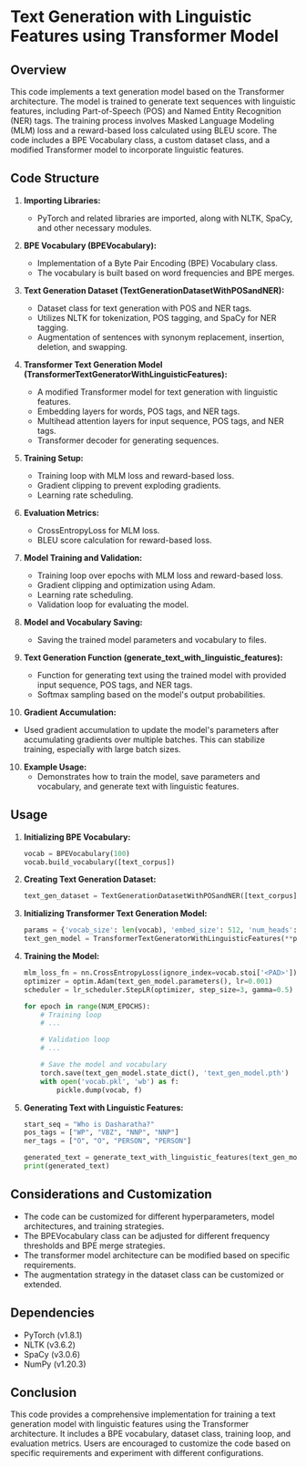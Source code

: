 # Text Generation with Linguistic Features using Transformer Model

## Overview

This code implements a text generation model based on the Transformer architecture. The model is trained to generate text sequences with linguistic features, including Part-of-Speech (POS) and Named Entity Recognition (NER) tags. The training process involves Masked Language Modeling (MLM) loss and a reward-based loss calculated using BLEU score. The code includes a BPE Vocabulary class, a custom dataset class, and a modified Transformer model to incorporate linguistic features.

## Code Structure

1. **Importing Libraries:**
   - PyTorch and related libraries are imported, along with NLTK, SpaCy, and other necessary modules.

2. **BPE Vocabulary (BPEVocabulary):**
   - Implementation of a Byte Pair Encoding (BPE) Vocabulary class.
   - The vocabulary is built based on word frequencies and BPE merges.

3. **Text Generation Dataset (TextGenerationDatasetWithPOSandNER):**
   - Dataset class for text generation with POS and NER tags.
   - Utilizes NLTK for tokenization, POS tagging, and SpaCy for NER tagging.
   - Augmentation of sentences with synonym replacement, insertion, deletion, and swapping.

4. **Transformer Text Generation Model (TransformerTextGeneratorWithLinguisticFeatures):**
   - A modified Transformer model for text generation with linguistic features.
   - Embedding layers for words, POS tags, and NER tags.
   - Multihead attention layers for input sequence, POS tags, and NER tags.
   - Transformer decoder for generating sequences.

5. **Training Setup:**
   - Training loop with MLM loss and reward-based loss.
   - Gradient clipping to prevent exploding gradients.
   - Learning rate scheduling.

6. **Evaluation Metrics:**
   - CrossEntropyLoss for MLM loss.
   - BLEU score calculation for reward-based loss.

7. **Model Training and Validation:**
   - Training loop over epochs with MLM loss and reward-based loss.
   - Gradient clipping and optimization using Adam.
   - Learning rate scheduling.
   - Validation loop for evaluating the model.

8. **Model and Vocabulary Saving:**
   - Saving the trained model parameters and vocabulary to files.

9. **Text Generation Function (generate_text_with_linguistic_features):**
   - Function for generating text using the trained model with provided input sequence, POS tags, and NER tags.
   - Softmax sampling based on the model's output probabilities.

10. **Gradient Accumulation:**
   - Used gradient accumulation to update the model's parameters after accumulating gradients over multiple batches. This can stabilize training, especially with large batch sizes.

10. **Example Usage:**
    - Demonstrates how to train the model, save parameters and vocabulary, and generate text with linguistic features.

## Usage

1. **Initializing BPE Vocabulary:**
   ```python
   vocab = BPEVocabulary(100)
   vocab.build_vocabulary([text_corpus])
   ```

2. **Creating Text Generation Dataset:**
   ```python
   text_gen_dataset = TextGenerationDatasetWithPOSandNER([text_corpus], vocab, SEQ_LENGTH)
   ```

3. **Initializing Transformer Text Generation Model:**
   ```python
   params = {'vocab_size': len(vocab), 'embed_size': 512, 'num_heads': 8, 'num_layers': 3, 'dropout': 0.1, 'max_seq_length': 5000}
   text_gen_model = TransformerTextGeneratorWithLinguisticFeatures(**params)
   ```

4. **Training the Model:**
   ```python
   mlm_loss_fn = nn.CrossEntropyLoss(ignore_index=vocab.stoi['<PAD>'])
   optimizer = optim.Adam(text_gen_model.parameters(), lr=0.001)
   scheduler = lr_scheduler.StepLR(optimizer, step_size=3, gamma=0.5)

   for epoch in range(NUM_EPOCHS):
       # Training loop
       # ...

       # Validation loop
       # ...

       # Save the model and vocabulary
       torch.save(text_gen_model.state_dict(), 'text_gen_model.pth')
       with open('vocab.pkl', 'wb') as f:
           pickle.dump(vocab, f)
   ```

5. **Generating Text with Linguistic Features:**
   ```python
   start_seq = "Who is Dasharatha?"
   pos_tags = ["WP", "VBZ", "NNP", "NNP"]
   ner_tags = ["O", "O", "PERSON", "PERSON"]

   generated_text = generate_text_with_linguistic_features(text_gen_model, start_seq, vocab, p=0.95, pos_tags=pos_tags, ner_tags=ner_tags)
   print(generated_text)
   ```

## Considerations and Customization

- The code can be customized for different hyperparameters, model architectures, and training strategies.
- The BPEVocabulary class can be adjusted for different frequency thresholds and BPE merge strategies.
- The transformer model architecture can be modified based on specific requirements.
- The augmentation strategy in the dataset class can be customized or extended.

## Dependencies

- PyTorch (v1.8.1)
- NLTK (v3.6.2)
- SpaCy (v3.0.6)
- NumPy (v1.20.3)

## Conclusion

This code provides a comprehensive implementation for training a text generation model with linguistic features using the Transformer architecture. It includes a BPE vocabulary, dataset class, training loop, and evaluation metrics. Users are encouraged to customize the code based on specific requirements and experiment with different configurations.
